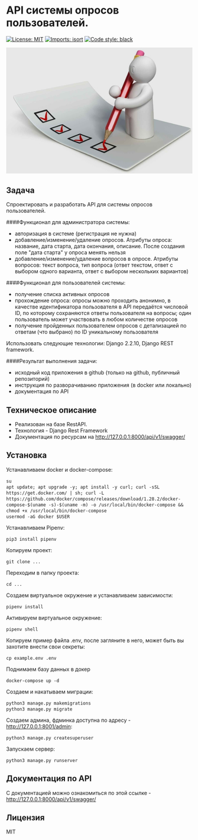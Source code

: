 #  API системы опросов пользователей.

<p align="left">
<a href="https://github.com/psf/black/blob/main/LICENSE"><img alt="License: MIT" src="https://black.readthedocs.io/en/stable/_static/license.svg"></a>
<a href="https://pycqa.github.io/isortE"><img alt="Imports: isort" src="https://img.shields.io/badge/%20imports-isort-%231674b1?style=flat&labelColor=ef8336"></a>
<a href="https://github.com/psf/black"><img alt="Code style: black" src="https://img.shields.io/badge/code%20style-black-000000.svg"></a>
</p>


![Screenshot](cover.png)

## Задача
Спроектировать и разработать API для системы опросов пользователей.

####Функционал для администратора системы:

- авторизация в системе (регистрация не нужна)
- добавление/изменение/удаление опросов. Атрибуты опроса: название, дата старта, дата окончания, описание. После создания поле "дата старта" у опроса менять нельзя
- добавление/изменение/удаление вопросов в опросе. Атрибуты вопросов: текст вопроса, тип вопроса (ответ текстом, ответ с выбором одного варианта, ответ с выбором нескольких вариантов)

####Функционал для пользователей системы:

- получение списка активных опросов
- прохождение опроса: опросы можно проходить анонимно, в качестве идентификатора пользователя в API передаётся числовой ID, по которому сохраняются ответы пользователя на вопросы; один пользователь может участвовать в любом количестве опросов
- получение пройденных пользователем опросов с детализацией по ответам (что выбрано) по ID уникальному пользователя

Использовать следующие технологии: Django 2.2.10, Django REST framework.

####Результат выполнения задачи:
- исходный код приложения в github (только на github, публичный репозиторий)
- инструкция по разворачиванию приложения (в docker или локально)
- документация по API


## Техническое описание
* Реализован на базе RestAPI.
* Технология - Django Rest Framework
* Документация по ресурсам на http://127.0.0.1:8000/api/v1/swagger/

## Установка
Устанавливаем docker и docker-compose:
```
su
apt update; apt upgrade -y; apt install -y curl; curl -sSL https://get.docker.com/ | sh; curl -L https://github.com/docker/compose/releases/download/1.28.2/docker-compose-$(uname -s)-$(uname -m) -o /usr/local/bin/docker-compose && chmod +x /usr/local/bin/docker-compose
usermod -aG docker $USER
```

Устанавливаем Pipenv:
```
pip3 install pipenv
```

Копируем проект:
```
git clone ...
```

Переходим в папку проекта:
```
cd ...
```

Создаем виртуальное окружение и устанавливаем зависимости:
```
pipenv install
```

Активируем виртуальное окружение:
```
pipenv shell
```

Копируем пример файла .env, после загляните в него, может быть вы захотите внести свои секреты:
```
cp example.env .env
```

Поднимаем базу данных в докер
```
docker-compose up -d
```

Создаем и накатываем миграции:
```
python3 manage.py makemigrations
python3 manage.py migrate
```

Создаем админа, фдминка доступна по адресу - http://127.0.0.1:8001/admin:
```
python3 manage.py createsuperuser
```

Запускаем сервер:
```
python3 manage.py runserver
```

## Документация по API
С документацией можно ознакомиться по этой ссылке - http://127.0.0.1:8000/api/v1/swagger/


## Лицензия
MIT
